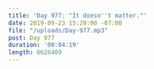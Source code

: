 ```yaml
---
title: 'Day 977: "It doesn''t matter."'
date: 2019-09-23 15:29:00 -07:00
file: "/uploads/Day-977.mp3"
post: Day 977
duration: '00:04:19'
length: 6626409
---
```


